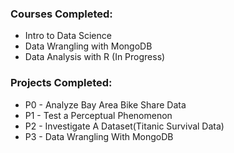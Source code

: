 
### Courses Completed:
- Intro to Data Science
- Data Wrangling with MongoDB
- Data Analysis with R (In Progress)

### Projects Completed:
- P0 - Analyze Bay Area Bike Share Data
- P1 - Test a Perceptual Phenomenon
- P2 - Investigate A Dataset(Titanic Survival Data)
- P3 - Data Wrangling With MongoDB

